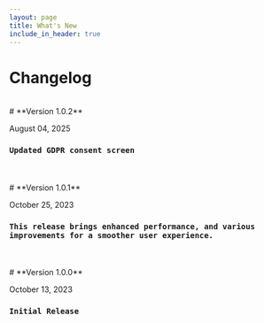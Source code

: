 ```yaml
---
layout: page
title: What's New
include_in_header: true
---
```


# Changelog
<br>
# **Version 1.0.2**

August 04, 2025
### `Updated GDPR consent screen`
<br>

<br>
# **Version 1.0.1**

October 25, 2023
### `This release brings enhanced performance, and various improvements for a smoother user experience.`
<br>

<br>
# **Version 1.0.0**

October 13, 2023
### `Initial Release`
<br>
